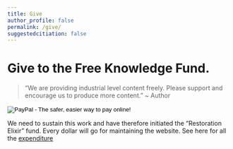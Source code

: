 ```yaml
---
title: Give
author_profile: false
permalink: /give/
suggestedcitiation: false
---
```

# Give to the Free Knowledge Fund.

> “We are providing industrial level content freely. Please support and encourage us to produce more content.” ~ Author

<form action="https://www.paypal.com/cgi-bin/webscr" method="post" target="_top"><input name="cmd" type="hidden" value="_s-xclick" />
<input name="hosted_button_id" type="hidden" value="4HBQY356GD7C2" />
<input alt="PayPal - The safer, easier way to pay online!" name="submit" src="https://www.paypalobjects.com/en_US/i/btn/btn_donateCC_LG.gif" type="image" />
<img src="https://www.paypalobjects.com/en_US/i/scr/pixel.gif" alt="" width="1" height="1" border="0" /></form>


We need to sustain this work and have therefore initiated the “Restoration Elixir” fund. Every dollar will go for maintaining the website. See here for all the [expenditure](/expense/)
